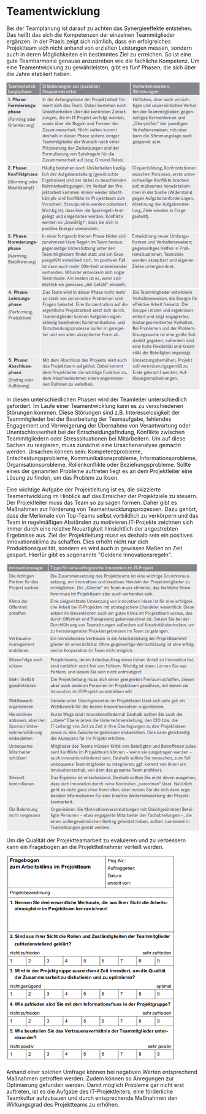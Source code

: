 ﻿# Teamentwicklung
 
Bei der Teamplanung ist darauf zu achten das Synergieeffekte entstehen. Das heißt das sich
die Kompetenzen der einzelnen Teammitglieder ergänzen. In der Praxis zeigt sich nämlich,
dass ein erfolgreiches Projektteam sich nicht anhand von erzielten Leistungen messen,
sondern auch in deren Möglichkeiten ein bestimmtes Ziel zu erreichen. So ist eine gute
Teamharmonie genauso anzustreben wie die fachliche Kompetenz. Um eine
Teamentwicklung zu gewährleisten, gibt es fünf Phasen, die sich über die Jahre etabliert
haben.

![Alternativer Text](_images/praplanung/Tabelle_19.3_Team.png)
![Alternativer Text](_images/praplanung/Tabelle_teil2.png)
![Alternativer Text](_images/praplanung/Tabelle_teil3.png)

In diesen unterschiedlichen Phasen wird der Teamleiter unterschiedlich gefordert.
Im Laufe einer Teamentwicklung kann es zu verschiedenen Störungen kommen. Diese
Störungen sind z.B. Interesselosigkeit der Teammitglieder bei der Bearbeitung der
Teamaufgabe, fehlendes Engagement und Verweigerung der Übernahme von
Verantwortung oder Unentschlossenheit bei der Entscheidungsfindung, Konflikte zwischen
Teammitgliedern oder Stresssituationen bei Mitarbeitern. Um auf diese Sachen zu reagieren,
muss zunächst eine Ursachenanalyse gemacht werden. Ursachen können sein:
Kompetenzprobleme, Entscheidungsprobleme, Kommunikationsprobleme,
Informationsprobleme, Organisationsprobleme, Rollenkonflikte oder Beziehungsprobleme.
Sollte eines der genannten Probleme auftreten liegt es an dem Projektleiter eine Lösung zu
finden, um das Problem zu lösen.

Eine wichtige Aufgabe der Projektleitung ist es, die skizzierte Teamentwicklung im Hinblick
auf das Erreichen der Projektziele zu steuern. Der Projektleiter muss das Team so zu sagen
formen. Daher gibt es Maßnahmen zur Förderung von Teamentwicklungsprozessen. Dazu
gehört, dass die Merkmale von Top-Teams selbst vorbildlich zu verkörpern und das Team in
regelmäßigen Abständen zu motivieren.IT-Projekte zeichnen sich immer durch eine relative Neuartigkeit hinsichtlich der
angestrebten Ergebnisse aus. Ziel der Projektleitung muss es deshalb sein ein positives
Innovationsklima zu schaffen. Dies erhöht nicht nur dich Produktionsqualität, sondern es
wird auch in gewissen Maßen an Zeit gespart. Hierfür gibt es sogenannte "Goldene
Innovationsregeln".

![Alternativer Text](_images/praplanung/Tabelle_19.4_Team_1.png)
![Alternativer Text](_images/praplanung/Tabelle_Team_ding.png)

Um die Qualität der Projektteamarbeit zu evaluieren und zu verbessern kann ein Fragebogen
an die Projektteilnehmer verteilt werden.

![Alternativer Text](_images/praplanung/Abbildung_19.3_Team.png)

Anhand einer solchen Umfrage können bei negativen Werten entsprechend Maßnahmen
getroffen werden. Zudem können so Anregungen zur Optimierung gefunden werden.
Damit möglich Probleme gar nicht erst auftreten, ist es die Aufgabe des IT-Projektleiters,
eine förderliche Teamkultur aufzubauen und durch entsprechende Maßnahmen den
Wirkungsgrad des Projektteams zu erhöhen.
